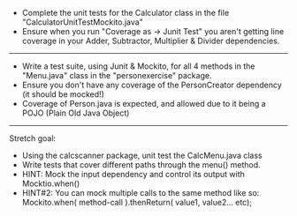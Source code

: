 - Complete the unit tests for the Calculator class in the file "CalculatorUnitTestMockito.java"
- Ensure when you run "Coverage as -> Junit Test" you aren't getting line coverage in your Adder, Subtractor, Multiplier & Divider dependencies.

-------------------

- Write a test suite, using Junit & Mockito, for all 4 methods in the "Menu.java" class in the "personexercise" package.
- Ensure you don't have any coverage of the PersonCreator dependency (it should be mocked!)
- Coverage of Person.java is expected, and allowed due to it being a POJO (Plain Old Java Object)

----------------------------
Stretch goal: 
- Using the calcscanner package, unit test the CalcMenu.java class
- Write tests that cover different paths through the menu() method.
- HINT: Mock the input dependency and control its output with Mocktio.when()
- HINT#2: You can mock multiple calls to the same method like so: Mockito.when( method-call ).thenReturn( value1, value2... etc);